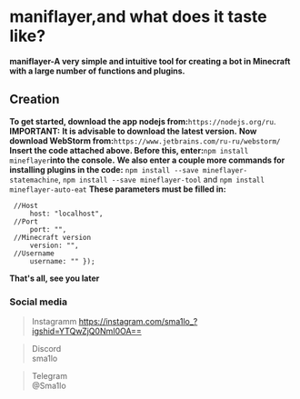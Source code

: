 # maniflayer,and what does it taste like?
 **maniflayer-A very simple and intuitive    tool for creating a bot in Minecraft with  a large number of functions and plugins.**
## Creation
**To get started, download the app nodejs from:**`https://nodejs.org/ru`.
**IMPORTANT:**
**It is advisable to download the latest version.**
**Now download WebStorm from:**`https://www.jetbrains.com/ru-ru/webstorm/`
**Insert the code attached above. Before this, enter:**`npm install mineflayer`**into the console.**
**We also enter a couple more commands for installing plugins in the code:** `npm install --save mineflayer-statemachine`, `npm install --save mineflayer-tool` and `npm install mineflayer-auto-eat`
**These parameters must be filled in:**
```
 //Host 
     host: "localhost", 
 //Port 
     port: "", 
 //Minecraft version 
     version: "", 
 //Username 
     username: "" });
```

**That's all, see you later**
### Social media

> Instagramm
> https://instagram.com/sma1lo_?igshid=YTQwZjQ0NmI0OA==

> Discord                        
> sma1lo     

> Telegram                              
> @Sma1lo